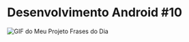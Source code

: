 # Desenvolvimento Android #10
<img src="Instalador/FrasesDoDia.gif" alt="GIF do Meu Projeto Frases do Dia">
